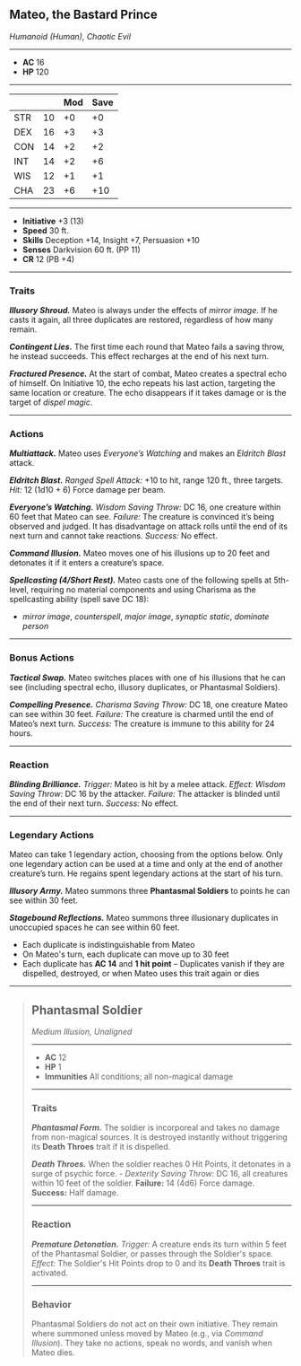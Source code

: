 ## Mateo, the Bastard Prince  
*Humanoid (Human), Chaotic Evil*  
___  
- **AC** 16 
- **HP** 120  
___  
|     |    | Mod | Save |
|-----|----|-----|------|
| STR | 10 | +0  | +0   |
| DEX | 16 | +3  | +3   |
| CON | 14 | +2  | +2   |
| INT | 14 | +2  | +6   |
| WIS | 12 | +1  | +1   |
| CHA | 23 | +6  | +10  |
___  
- **Initiative** +3 (13)  
- **Speed** 30 ft.  
- **Skills** Deception +14, Insight +7, Persuasion +10  
- **Senses** Darkvision 60 ft. (PP 11)  
- **CR** 12 (PB +4)  
___  

### Traits

***Illusory Shroud.*** Mateo is always under the effects of *mirror image*. If he casts it again, all three duplicates are restored, regardless of how many remain.

***Contingent Lies.*** The first time each round that Mateo fails a saving throw, he instead succeeds. This effect recharges at the end of his next turn.

***Fractured Presence.*** At the start of combat, Mateo creates a spectral echo of himself. On Initiative 10, the echo repeats his last action, targeting the same location or creature. The echo disappears if it takes damage or is the target of *dispel magic*.

---

### Actions

***Multiattack.*** Mateo uses *Everyone’s Watching* and makes an *Eldritch Blast* attack.

***Eldritch Blast.*** *Ranged Spell Attack:* +10 to hit, range 120 ft., three targets. *Hit:* 12 (1d10 + 6) Force damage per beam.

***Everyone’s Watching.*** _Wisdom Saving Throw:_ DC 16, one creature within 60 feet that Mateo can see. *Failure:* The creature is convinced it’s being observed and judged. It has disadvantage on attack rolls until the end of its next turn and cannot take reactions. *Success:* No effect.

***Command Illusion.*** Mateo moves one of his illusions up to 20 feet and detonates it if it enters a creature’s space.

***Spellcasting (4/Short Rest).*** Mateo casts one of the following spells at 5th-level, requiring no material components and using Charisma as the spellcasting ability (spell save DC 18):  
- *mirror image*, *counterspell*, *major image*, *synaptic static*, *dominate person*

---

### Bonus Actions

***Tactical Swap.*** Mateo switches places with one of his illusions that he can see (including spectral echo, illusory duplicates, or Phantasmal Soldiers).

***Compelling Presence.*** _Charisma Saving Throw:_ DC 18, one creature Mateo can see within 30 feet. *Failure:* The creature is charmed until the end of Mateo’s next turn. *Success:* The creature is immune to this ability for 24 hours.

---

### Reaction

***Blinding Brilliance.*** _Trigger:_ Mateo is hit by a melee attack. *Effect: Wisdom Saving Throw:* DC 16 by the attacker. *Failure:* The attacker is blinded until the end of their next turn. *Success:* No effect.

---

### Legendary Actions

Mateo can take 1 legendary action, choosing from the options below. Only one legendary action can be used at a time and only at the end of another creature’s turn. He regains spent legendary actions at the start of his turn.

***Illusory Army.*** Mateo summons three **Phantasmal Soldiers** to points he can see within 30 feet.

***Stagebound Reflections.*** Mateo summons three illusionary duplicates in unoccupied spaces he can see within 60 feet. 
- Each duplicate is indistinguishable from Mateo
- On Mateo's turn, each duplicate can move up to 30 feet
- Each duplicate has **AC 14** and **1 hit point**
– Duplicates vanish if they are dispelled, destroyed, or when Mateo uses this trait again or dies

---

> ## Phantasmal Soldier  
> *Medium Illusion, Unaligned*  
> ___  
> - **AC** 12  
> - **HP** 1  
> - **Immunities** All conditions; all non-magical damage
> ___  
> 
> ### Traits
> 
> ***Phantasmal Form.*** The soldier is incorporeal and takes no damage from non-magical sources. It is destroyed instantly without triggering its **Death Throes** trait if it is dispelled.
>
> ***Death Throes.*** When the soldier reaches 0 Hit Points, it detonates in a surge of psychic force. - *Dexterity Saving Throw:* DC 16, all creatures within 10 feet of the soldier. **Failure:** 14 (4d6) Force damage. **Success:** Half damage.
> 
> ---
> 
> ### Reaction
> 
> ***Premature Detonation.*** _Trigger:_ A creature ends its turn within 5 feet of the Phantasmal Soldier, or passes through the Soldier's space. _Effect:_ The Soldier's Hit Points drop to 0 and its **Death Throes** trait is activated.
> 
> ---
> 
> ### Behavior
> 
> Phantasmal Soldiers do not act on their own initiative. They remain where summoned unless moved by Mateo (e.g., via *Command Illusion*). They take no actions, speak no words, and vanish when Mateo dies.
